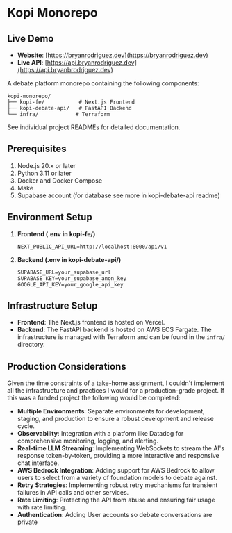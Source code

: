 # Kopi Monorepo

## Live Demo

- **Website**: [https://bryanrodriguez.dev](https://bryanrodriguez.dev)
- **Live API**: [https://api.bryanrodriguez.dev](https://api.bryanbrodriguez.dev)

A debate platform monorepo containing the following components:

```
kopi-monorepo/
├── kopi-fe/           # Next.js Frontend 
├── kopi-debate-api/   # FastAPI Backend 
└── infra/            # Terraform 
```

See individual project READMEs for detailed documentation.

## Prerequisites
1. Node.js 20.x or later
2. Python 3.11 or later
3. Docker and Docker Compose
4. Make
5. Supabase account (for database see more in kopi-debate-api readme)

## Environment Setup

1. **Frontend (.env in kopi-fe/)**
   ```
   NEXT_PUBLIC_API_URL=http://localhost:8000/api/v1
   ```

2. **Backend (.env in kopi-debate-api/)**
   ```
   SUPABASE_URL=your_supabase_url
   SUPABASE_KEY=your_supabase_anon_key
   GOOGLE_API_KEY=your_google_api_key
   ```

## Infrastructure Setup

- **Frontend**: The Next.js frontend is hosted on Vercel.
- **Backend**: The FastAPI backend is hosted on AWS ECS Fargate. The infrastructure is managed with Terraform and can be found in the `infra/` directory.

## Production Considerations

Given the time constraints of a take-home assignment, I couldn't implement all the infrastructure and practices I would for a production-grade project. If this was a funded project the following would be completed:

- **Multiple Environments**: Separate environments for development, staging, and production to ensure a robust development and release cycle.
- **Observability**: Integration with a platform like Datadog for comprehensive monitoring, logging, and alerting.
- **Real-time LLM Streaming**: Implementing WebSockets to stream the AI's response token-by-token, providing a more interactive and responsive chat interface.
- **AWS Bedrock Integration**: Adding support for AWS Bedrock to allow users to select from a variety of foundation models to debate against.
- **Retry Strategies**: Implementing robust retry mechanisms for transient failures in API calls and other services.
- **Rate Limiting**: Protecting the API from abuse and ensuring fair usage with rate limiting.
- **Authentication**: Adding User accounts so debate conversations are private

